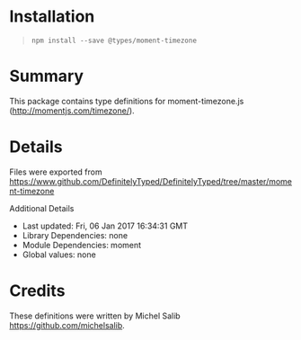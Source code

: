 # Installation
> `npm install --save @types/moment-timezone`

# Summary
This package contains type definitions for moment-timezone.js (http://momentjs.com/timezone/).

# Details
Files were exported from https://www.github.com/DefinitelyTyped/DefinitelyTyped/tree/master/moment-timezone

Additional Details
 * Last updated: Fri, 06 Jan 2017 16:34:31 GMT
 * Library Dependencies: none
 * Module Dependencies: moment
 * Global values: none

# Credits
These definitions were written by Michel Salib <https://github.com/michelsalib>.
